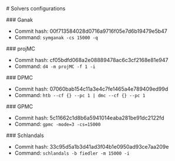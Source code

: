 \# Solvers configurations

\#\#\# Ganak
- Commit hash: 00f713584028d0716a9716f05e7d6b19479e5b47
- Command: `symganak -cs 15000 -q `

\#\#\# projMC
- Commit hash: cf05bdfd068a2e08889478ac6c3cf2168e81e947
- Command: `d4 -m projMC -f 1 -i `

\#\#\# DPMC
- Commit hash: 07060bab154c11a3e4c7fe1465a4e789409ed99d
- Command: `htb --cf {} --pc 1 | dmc --cf {} --pc 1`

\#\#\# GPMC
- Commit hash: 5c11662c1d8b6a5941014eaba281be91dc2122fd
- Command: `gpmc -mode=3 -cs=15000 `

\#\#\# Schlandals
- Commit hash: 33c95d5a1b3d41ad3f04b1e0950ad93ce7aa209e
- Command: `schlandals -b fiedler -m 15000 -i `

